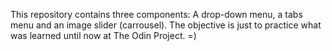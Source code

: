 This repository contains three components:
A drop-down menu, a tabs menu and an image slider (carrousel).
The objective is just to practice what was learned until now at The Odin Project. =)